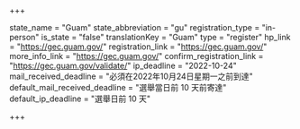 +++

state_name = "Guam"
state_abbreviation = "gu"
registration_type = "in-person"
is_state = "false"
translationKey = "Guam"
type = "register"
hp_link = "https://gec.guam.gov/"
registration_link = "https://gec.guam.gov/"
more_info_link = "https://gec.guam.gov/"
confirm_registration_link = "https://gec.guam.gov/validate/"
ip_deadline = "2022-10-24"
mail_received_deadline = "必須在2022年10月24日星期一之前到達"
default_mail_received_deadline = "選舉當日前 10 天前寄達"
default_ip_deadline = "選舉日前 10 天"

+++